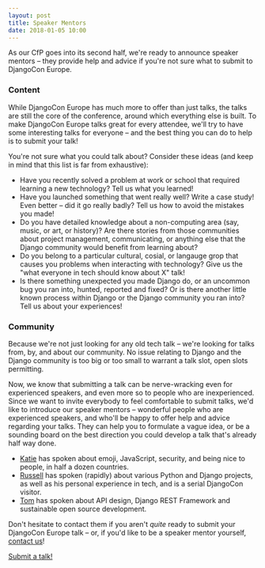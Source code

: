 ```yaml
---
layout: post
title: Speaker Mentors
date: 2018-01-05 10:00
---
```


As our CfP goes into its second half, we're ready to announce speaker mentors – they provide help and advice if you're
not sure what to submit to DjangoCon Europe.

<!-- more -->

### Content

While DjangoCon Europe has much more to offer than just talks, the talks are still the core of the conference, around
which everything else is built. To make DjangoCon Europe talks great for every attendee, we'll try to have some
interesting talks for everyone – and the best thing you can do to help is to submit your talk!

You're not sure what you could talk about? Consider these ideas (and keep in mind that this list is far from
exhaustive):

- Have you recently solved a problem at work or school that required learning a new technology? Tell us what you
  learned!
- Have you launched something that went really well? Write a case study! Even better – did it go really badly? Tell us
  how to avoid the mistakes you made!
- Do you have detailed knowledge about a non-computing area (say, music, or art, or history)? Are there stories from
  those communities about project management, communicating, or anything else that the Django community would benefit
  from learning about?
- Do you belong to a particular cultural, cosial, or langauge grop that causes you problems when interacting with
  technology? Give us the "what everyone in tech should know about X" talk!
- Is there something unexpected you made Django do, or an uncommon bug you ran into, hunted, reported and fixed? Or is
  there another little known process within Django or the Django community you ran into? Tell us about your experiences!

### Community

Because we're not just looking for any old tech talk – we're looking for talks from, by, and about our community. No
issue relating to Django and the Django community is too big or too small to warrant a talk slot, open slots permitting.

Now, we know that submitting a talk can be nerve-wracking even for experienced speakers, and even more so to people who
are inexperienced. Since we want to invite everybody to feel comfortable to submit talks, we'd like to introduce our
speaker mentors – wonderful people who are experienced speakers, and who'll be happy to offer help and advice regarding
your talks. They can help you to formulate a vague idea, or be a sounding board on the best direction you could develop
a talk that's already half way done.

- [Katie](mailto:katie@glasnt.com) has spoken about emoji, JavaScript, security, and being nice to people, in half a
  dozen countries.
- [Russell](mailto:russell@keith-magee.com) has spoken (rapidly) about various Python and Django projects, as well as
  his personal experience in tech, and is a serial DjangoCon visitor.
- [Tom](mailto:tom@tomchristie.com) has spoken about API design, Django REST Framework and sustainable open source
  development.

Don't hesitate to contact them if you aren't *quite* ready to submit your DjangoCon Europe talk – or, if you'd like to
be a speaker mentor yourself, [contact us](mailto:2018@djangocon.eu)!

<div class="information-buttons">
  <a class="information" href="https://2018.djangocontent.eu/hd/cfp">
    Submit a talk!
  </a>
</div>
